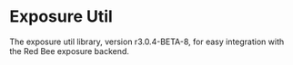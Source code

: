 # Exposure Util

The exposure util library, version r3.0.4-BETA-8, for easy integration with the Red Bee exposure backend.